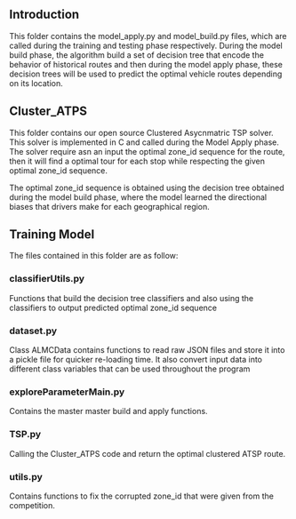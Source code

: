 ## Introduction
This folder contains the model_apply.py and model_build.py files, which are called during the training and testing phase respectively. During the model 
build phase, the algorithm build a set of decision tree that encode the behavior of
historical routes and then during the model apply phase, these decision trees will be used
to predict the optimal vehicle routes depending on its location. 

## Cluster_ATPS
This folder contains our open source Clustered Asycnmatric TSP solver. This
solver is implemented in C and called during the Model Apply phase. The solver
require asn an input the optimal zone_id sequence for the route, then it will
find a optimal tour for each stop while respecting the given optimal zone_id
sequence. 

The optimal zone_id sequence is obtained using the decision tree obtained during
the model build phase, where the model learned the directional biases that drivers
make for each geographical region. 

## Training Model
The files contained in this folder are as follow:

### classifierUtils.py
Functions that build the decision tree classifiers and also using the classifiers
to output predicted optimal zone_id sequence

### dataset.py
Class ALMCData contains functions to read raw JSON files and store it into 
a pickle file for quicker re-loading time. It also convert input data into
different class variables that can be used throughout the program

### exploreParameterMain.py
Contains the master master build and apply functions. 

### TSP.py
Calling the Cluster_ATPS code and return the optimal clustered ATSP route. 

### utils.py
Contains functions to fix the corrupted zone_id that were given from the 
competition. 
















